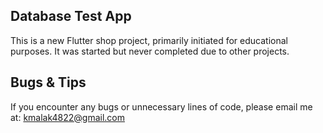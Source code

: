## Database Test App
This is a new Flutter shop project, primarily initiated for educational purposes. It was started but never completed due to other projects.

## Bugs & Tips
If you encounter any bugs or unnecessary lines of code, please email me at: kmalak4822@gmail.com
